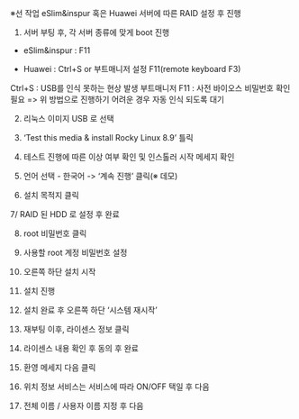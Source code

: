 ※선 작업
eSlim&inspur 혹은 Huawei 서버에 따른 RAID 설정 후 진행

1. 서버 부팅 후, 각 서버 종류에 맞게 boot 진행
- eSlim&inspur : F11


- Huawei : Ctrl+S or 부트매니저 설정 F11(remote keyboard F3)

Ctrl+S : USB를 인식 못하는 현상 발생
부트매니저 F11 : 사전 바이오스 비밀번호 확인 필요
=> 위 방법으로 진행하기 어려운 경우 자동 인식 되도록 대기


2. 리눅스 이미지 USB 로 선택


3. ‘Test this media & install Rocky Linux 8.9’ 틀릭


4. 테스트 진행에 따른 이상 여부 확인 및 인스톨러 시작 메세지 확인



5. 언어 선택 - 한국어 -> ‘계속 진행’ 클릭(※ 데모)


6. 설치 목적지 클릭


7/ RAID 된 HDD 로 설정 후 완료



8. root 비밀번호 클릭


9. 사용할 root 계정 비밀번호 설정


10. 오른쪽 하단 설치 시작


11. 설치 진행


12. 설치 완료 후 오른쪽 하단 ‘시스템 재시작’


13. 재부팅 이후, 라이센스 정보 클릭


14. 라이센스 내용 확인 후 동의 후 완료


14. 환영 메세지 다음 클릭


15. 위치 정보 서비스는 서비스에 따라 ON/OFF 택일 후 다음


16. 전체 이름 / 사용자 이름 지정 후 다음



